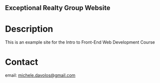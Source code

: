 Exceptional Realty Group Website
----

# Description

This is an example site for the Intro to Front-End Web Development Course 

# Contact 

email: michele.davolos@gmail.com